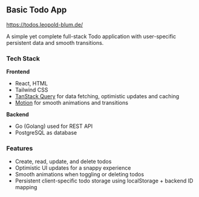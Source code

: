 ## Basic Todo App

https://todos.leopold-blum.de/

A simple yet complete full-stack Todo application with user-specific persistent data and smooth transitions.

###  Tech Stack

**Frontend**  
- React, HTML
- Tailwind CSS
- [TanStack Query](https://tanstack.com/query) for data fetching, optimistic updates and caching
- [Motion](https://motion.dev/) for smooth animations and transitions 

**Backend**  
- Go (Golang) used for REST API 
- PostgreSQL as database

### Features
- Create, read, update, and delete todos
- Optimistic UI updates for a snappy experience
- Smooth animations when toggling or deleting todos
- Persistent client-specific todo storage using localStorage + backend ID mapping
